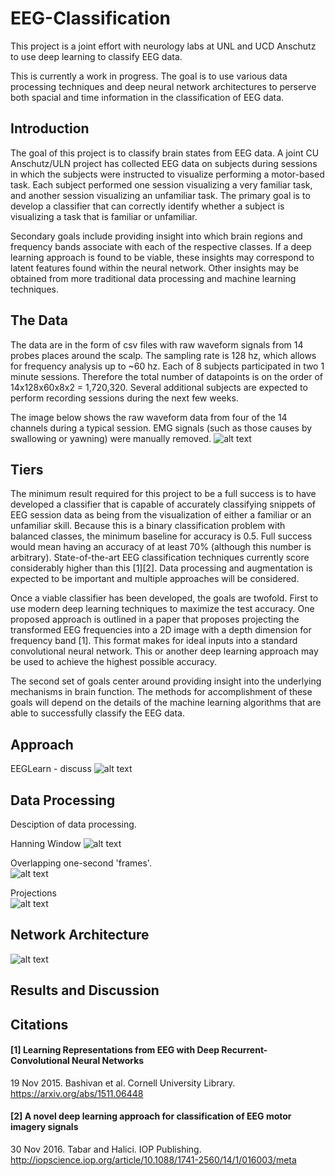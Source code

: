 [//]: # (Image References)

[image1]: ./Pictures/keras_summary.png "keras_summary"
[image2]: ./Pictures/eeg_learn_overview_architecture.png "eeg_learn_overview_architecture"
[image3]: ./Pictures/hanning.png "hanning"
[image4]: ./Pictures/one-second-wave-n-fft-2.png "one-second-wave-n-fft-2"
[image5]: ./Pictures/projections.png "projections"
[image6]: ./Pictures/four_channels.png "four_channels"


# EEG-Classification
This project is a joint effort with neurology labs at UNL and UCD Anschutz to use deep learning to classify EEG data.

This is currently a work in progress. The goal is to use various data processing techniques and deep neural network architectures to perserve both spacial and time information in the classification of EEG data. 



## Introduction 
The goal of this project is to classify brain states from EEG data. A joint CU Anschutz/ULN project has collected EEG data on subjects during sessions in which the subjects were instructed to visualize performing a motor-based task. Each subject performed one session visualizing a very familiar task, and another session visualizing an unfamiliar task. The primary goal is to develop a classifier that can correctly identify whether a subject is visualizing a task that is familiar or unfamiliar.   

Secondary goals include providing insight into which brain regions and frequency bands associate with each of the respective classes. If a deep learning approach is found to be viable, these insights may correspond to latent features found within the neural network. Other insights may be obtained from more traditional data processing and machine learning techniques.    


## The Data  
The data are in the form of csv files with raw waveform signals from 14 probes places around the scalp. The sampling rate is 128 hz, which allows for frequency analysis up to ~60 hz. Each of 8 subjects participated in two 1 minute sessions. Therefore the total number of datapoints is on the order of 14x128x60x8x2 = 1,720,320. Several additional subjects are expected to perform recording sessions during the next few weeks. 

The image below shows the raw waveform data from four of the 14 channels during a typical session. EMG signals (such as those causes by swallowing or yawning) were manually removed.
![alt text][image6]

## Tiers
The minimum result required for this project to be a full success is to have developed a classifier that is capable of accurately classifying snippets of EEG session data as being from the visualization of either a familiar or an unfamiliar skill. Because this is a binary classification problem with balanced classes, the minimum baseline for accuracy is 0.5. Full success would mean having an accuracy of at least 70% (although this number is arbitrary). State-of-the-art EEG classification techniques currently score considerably higher than this [1][2]. Data processing and augmentation is expected to be important and multiple approaches will be considered.  

Once a viable classifier has been developed, the goals are twofold. First to use modern deep learning techniques to maximize the test accuracy. One proposed approach is outlined in a paper that proposes projecting the transformed EEG frequencies into a 2D image with a depth dimension for frequency band [1]. This format makes for ideal inputs into a standard convolutional neural network. This or another deep learning approach may be used to achieve the highest possible accuracy.    

The  second set of goals center around providing insight into the underlying mechanisms in brain function. The methods for accomplishment of these goals will depend on the details of the machine learning algorithms that are able to successfully classify the EEG data.   

## Approach
EEGLearn - discuss
![alt text][image2]

## Data Processing  
Desciption of data processing.  

Hanning Window
![alt text][image3]

Overlapping one-second 'frames'.  
![alt text][image4]

Projections  
![alt text][image5]

## Network Architecture

![alt text][image1]

## Results and Discussion

## Citations

#### [1] Learning Representations from EEG with Deep Recurrent-Convolutional Neural Networks  ####
19 Nov 2015. Bashivan et al.  Cornell University Library.   
https://arxiv.org/abs/1511.06448


#### [2] A novel deep learning approach for classification of EEG motor imagery signals   ####
30 Nov 2016. Tabar and Halici. IOP Publishing.   
http://iopscience.iop.org/article/10.1088/1741-2560/14/1/016003/meta
